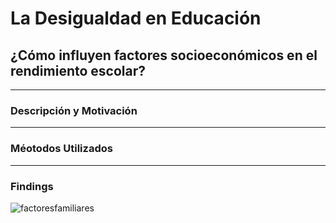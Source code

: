 # La Desigualdad en Educación
## ¿Cómo influyen factores socioeconómicos en el rendimiento escolar?

---
### Descripción y Motivación





---
### Méotodos Utilizados




---
### Findings




![factoresfamiliares](https://user-images.githubusercontent.com/103537621/203404522-fa5bdc92-28f7-4b90-8667-8bd6751de54c.png)
